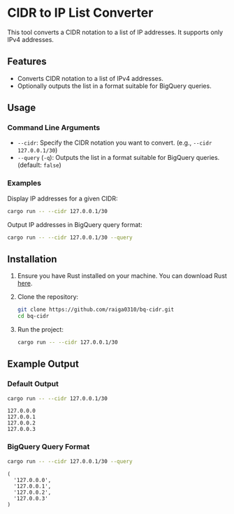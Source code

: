 # CIDR to IP List Converter

This tool converts a CIDR notation to a list of IP addresses. It supports only IPv4 addresses.

## Features

- Converts CIDR notation to a list of IPv4 addresses.
- Optionally outputs the list in a format suitable for BigQuery queries.

## Usage

### Command Line Arguments

- `--cidr`: Specify the CIDR notation you want to convert. (e.g., `--cidr 127.0.0.1/30`)
- `--query` (`-q`): Outputs the list in a format suitable for BigQuery queries. (default: `false`)

### Examples

Display IP addresses for a given CIDR:

```sh
cargo run -- --cidr 127.0.0.1/30
```

Output IP addresses in BigQuery query format:

```sh
cargo run -- --cidr 127.0.0.1/30 --query
```

## Installation

1. Ensure you have Rust installed on your machine. You can download Rust [here](https://www.rust-lang.org/tools/install).
2. Clone the repository:

    ```sh
    git clone https://github.com/raiga0310/bq-cidr.git
    cd bq-cidr
    ```

3. Run the project:

    ```sh
    cargo run -- --cidr 127.0.0.1/30
    ```

## Example Output

### Default Output

```sh
cargo run -- --cidr 127.0.0.1/30
```

```
127.0.0.0
127.0.0.1
127.0.0.2
127.0.0.3
```

### BigQuery Query Format

```sh
cargo run -- --cidr 127.0.0.1/30 --query
```

```
(
  '127.0.0.0',
  '127.0.0.1',
  '127.0.0.2',
  '127.0.0.3'
)
```
